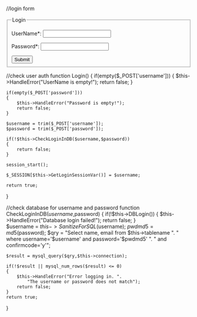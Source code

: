 //login form
<form id='login' action='login.php' method='post' accept-charset='UTF-8'>
<fieldset >
<legend>Login</legend>
<input type='hidden' name='submitted' id='submitted' value='1'/>

<label for='username' >UserName*:</label>
<input type='text' name='username' id='username'  maxlength="50" />

<label for='password' >Password*:</label>
<input type='password' name='password' id='password' maxlength="50" />

<input type='submit' name='Submit' value='Submit' />

</fieldset>
</form>

//check user auth
function Login()
{
    if(empty($_POST['username']))
    {
        $this->HandleError("UserName is empty!");
        return false;
    }
    
    if(empty($_POST['password']))
    {
        $this->HandleError("Password is empty!");
        return false;
    }
    
    $username = trim($_POST['username']);
    $password = trim($_POST['password']);
    
    if(!$this->CheckLoginInDB($username,$password))
    {
        return false;
    }
    
    session_start();
    
    $_SESSION[$this->GetLoginSessionVar()] = $username;
    
    return true;
}


//check database for username and password
function CheckLoginInDB($username,$password)
{
    if(!$this->DBLogin())
    {
        $this->HandleError("Database login failed!");
        return false;
    }          
    $username = $this->SanitizeForSQL($username);
    $pwdmd5 = md5($password);
    $qry = "Select name, email from $this->tablename ".
        " where username='$username' and password='$pwdmd5' ".
        " and confirmcode='y'";
    
    $result = mysql_query($qry,$this->connection);
    
    if(!$result || mysql_num_rows($result) <= 0)
    {
        $this->HandleError("Error logging in. ".
            "The username or password does not match");
        return false;
    }
    return true;
}
